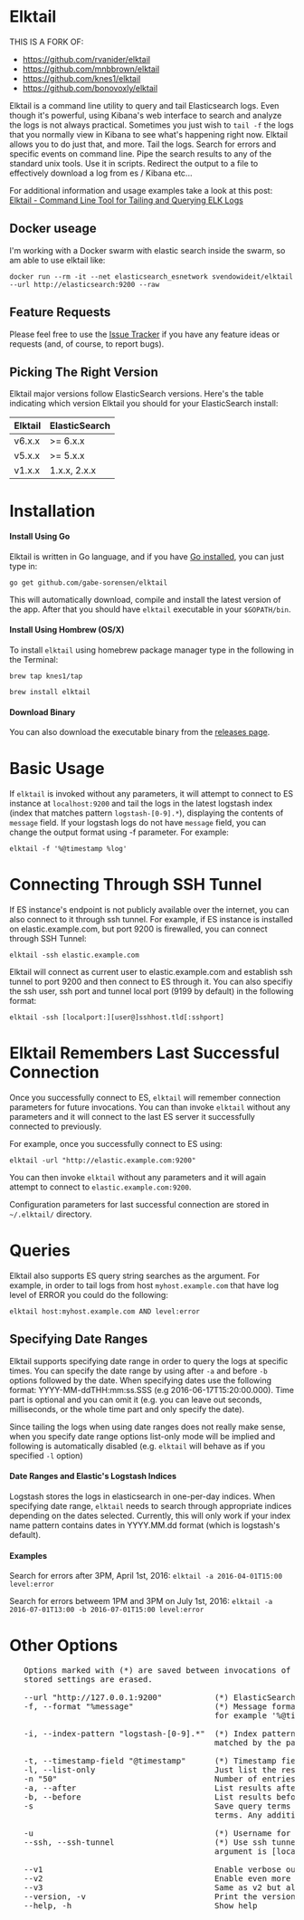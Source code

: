 # Elktail

THIS IS A FORK OF:

- https://github.com/rvanider/elktail
- https://github.com/mnbbrown/elktail
- https://github.com/knes1/elktail
- https://github.com/bonovoxly/elktail


Elktail is a command line utility to query and tail Elasticsearch logs. Even though it's powerful, using Kibana's web interface to search and analyze the logs is not always practical. Sometimes you just wish to `tail -f` the logs that you normally view in Kibana to see what's happening right now. Elktail allows you to do just that, and more. Tail the logs. Search for errors and specific events on command line. Pipe the search results to any of the standard unix tools.  Use it in scripts. Redirect the output to a file to effectively download a log from es / Kibana etc...

For additional information and usage examples take a look at this post: [Elktail - Command Line Tool for Tailing and Querying ELK Logs](http://knes1.github.io/blog/2016/2016-03-06-elktail-command-line-tool-for-tailing-and-querying-ELK-logs.html)

## Docker useage

I'm working with a Docker swarm with elastic search inside the swarm, so am able to use elktail like:

```
docker run --rm -it --net elasticsearch_esnetwork svendowideit/elktail --url http://elasticsearch:9200 --raw
```

## Feature Requests

Please feel free to use the [Issue Tracker](https://github.com/gabe-sorensen/elktail/issues) if you have any feature ideas or requests (and, of course, to report bugs).

## Picking The Right Version

Elktail major versions follow ElasticSearch versions. Here's the table indicating which version Elktail you should for your  ElasticSearch install:

| Elktail       | ElasticSearch |
| ------------- | ------------- |
| v6.x.x        | >= 6.x.x      |
| v5.x.x        | >= 5.x.x      |
| v1.x.x        | 1.x.x, 2.x.x  |

# Installation

#### Install Using Go

Elktail is written in Go language, and if you have [Go installed](https://golang.org/doc/install#install), you can just type in:

`go get github.com/gabe-sorensen/elktail`

This will automatically download, compile and install the latest version of the app.
After that you should have `elktail` executable in your `$GOPATH/bin`.

#### Install Using Hombrew (OS/X)

To install `elktail` using homebrew package manager type in the following in the Terminal:

`brew tap knes1/tap`

`brew install elktail`

#### Download Binary

You can also download the executable binary from the [releases page](https://github.com/gabe-sorensen/elktail/releases).

# Basic Usage

If `elktail` is invoked without any parameters, it will attempt to connect to ES instance at `localhost:9200` and tail the logs in the latest logstash index (index that matches pattern `logstash-[0-9].*`), displaying the contents of `message` field. If your logstash logs do not have `message` field, you can change the output format using -f parameter. For example:

`elktail -f '%@timestamp %log'`

# Connecting Through SSH Tunnel

If ES instance's endpoint is not publicly available over the internet, you can also connect to it through ssh tunnel. For example, if ES instance is installed on elastic.example.com, but port 9200 is firewalled, you can connect through SSH Tunnel:

`elktail -ssh elastic.example.com`

Elktail will connect as current user to elastic.example.com and establish ssh tunnel to port 9200 and then connect to ES through it.
You can also specifiy the ssh user, ssh port and tunnel local port (9199 by default) in the following format:

`elktail -ssh [localport:][user@]sshhost.tld[:sshport]`


# Elktail Remembers Last Successful Connection

Once you successfully connect to ES, `elktail` will remember connection parameters for future invocations. You can than invoke `elktail` without any parameters and it will connect to the last ES server it successfully connected to previously.

For example, once you successfully connect to ES using:

`elktail -url "http://elastic.example.com:9200"`

You can then invoke `elktail` without any parameters and it will again attempt to connect to `elastic.example.com:9200`.

Configuration parameters for last successful connection are stored in `~/.elktail/` directory.


# Queries

Elktail also supports ES query string searches as the argument. For example, in order to tail logs from host `myhost.example.com` that have log level of ERROR you could do the following:

`elktail host:myhost.example.com AND level:error`

## Specifying Date Ranges

Elktail supports specifying date range in order to query the logs at specific times. You can specify the date range by using after `-a` and before `-b` options followed by the date. When specifying dates use the following format: YYYY-MM-ddTHH:mm:ss.SSS (e.g 2016-06-17T15:20:00.000). Time part is optional and you can omit it (e.g. you can leave out seconds, milliseconds, or the whole time part and only specify the date).

Since tailing the logs when using date ranges does not really make sense, when you specify date range options list-only mode will be implied and following is automatically disabled (e.g. `elktail` will behave as if you specified `-l` option)

#### Date Ranges and Elastic's Logstash Indices

Logstash stores the logs in elasticsearch in one-per-day indices. When specifying date range, `elktail` needs to search through appropriate indices depending on the dates selected. Currently, this will only work if your index name pattern contains dates in YYYY.MM.dd format (which is logstash's default).

#### Examples

Search for errors after 3PM, April 1st, 2016:
`elktail -a 2016-04-01T15:00 level:error`

Search for errors betweem 1PM and 3PM on July 1st, 2016:
`elktail -a 2016-07-01T13:00 -b 2016-07-01T15:00 level:error`


# Other Options


<pre>
   Options marked with (*) are saved between invocations of the command. Each time you specify an option marked with (*) previously
   stored settings are erased.

   --url "http://127.0.0.1:9200"           (*) ElasticSearch URL
   -f, --format "%message"                 (*) Message format for the entries - field names are referenced using % sign,
                                           for example '%@timestamp %message'

   -i, --index-pattern "logstash-[0-9].*"  (*) Index pattern - elktail will attempt to tail only the latest of logstash's indexes
                                           matched by the pattern

   -t, --timestamp-field "@timestamp"      (*) Timestamp field name used for tailing entries
   -l, --list-only                         Just list the results once, do not follow
   -n "50"                                 Number of entries fetched initially
   -a, --after                             List results after specified date (example: -a "2016-06-17T15:00")
   -b, --before                            List results before specified date (example: -b "2016-06-17T15:00")
   -s                                      Save query terms - next invocation of elktail (without parameters) will use saved query
                                           terms. Any additional terms specified will be applied with AND operator to saved terms

   -u                                      (*) Username for http basic auth, password is supplied over password prompt
   --ssh, --ssh-tunnel                     (*) Use ssh tunnel to connect. Format for the
                                           argument is [localport:][user@]sshhost.tld[:sshport]

   --v1                                    Enable verbose output (for debugging)
   --v2                                    Enable even more verbose output (for debugging)
   --v3                                    Same as v2 but also trace requests and responses (for debugging)
   --version, -v                           Print the version
   --help, -h                              Show help

</pre>

